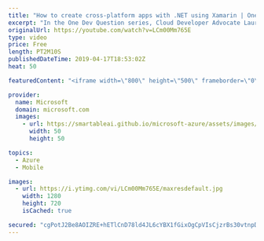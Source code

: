 ```yaml
---
title: "How to create cross-platform apps with .NET using Xamarin | One Dev Question: Laurent Bugnion"
excerpt: "In the One Dev Question series, Cloud Developer Advocate Laurent Bugnion explains various development features of Azure. In this video, Laurent explains how to create cross-platform apps with your existing libraries using Xamarin.   Get more information at: http://gslb.ch/74c-onedevquestion  Create your"
originalUrl: https://youtube.com/watch?v=LCm00Mm765E
type: video
price: Free
length: PT2M10S
publishedDateTime: 2019-04-17T18:53:02Z
heat: 50

featuredContent: "<iframe width=\"800\" height=\"500\" frameborder=\"0\" src=\"https://www.youtube.com/embed/LCm00Mm765E\" allow=\"accelerometer; autoplay; encrypted-media; gyroscope; picture-in-picture\" allowfullscreen></iframe>"

provider:
  name: Microsoft
  domain: microsoft.com
  images:
    - url: https://smartableai.github.io/microsoft-azure/assets/images/organizations/microsoft.com-50x50.jpg
      width: 50
      height: 50

topics:
  - Azure
  - Mobile

images:
  - url: https://i.ytimg.com/vi/LCm00Mm765E/maxresdefault.jpg
    width: 1280
    height: 720
    isCached: true

secured: "cgPotJ2Be8AOIZRE+hETlCnD78ld4JL6cYBX1fGixOgCpVIsCjzrBs30vtnpDVZOZneXYRw+o05hhcqjbNtZKEf+AvFZVIiOkzOUYIZ/qR6gumvQuC2OChjcAd5NlU/VUAJjcD5aOyYpWgCklggZT6wNDJ5nJR9WdMwB8Ml6+XHUtJUTndfejUgI8Wmm7bYeky1Z0UkhNbYInkex6oM17ZlaErb/ZBYZ1/U561vPVwdKCfAXjCCNg+NTGrMhqFpDSUNA/8Bv5FkS/6DJr2uwIBmDVrWZTp1E5pBuebBmTOw70ONAI2zc2gVRS7ALfMAchKuB4sY/TBzBN/Gkt1FX9aLlw89B1fH9vznvqEYbYba9av71FBiaT9RRz28YRJpNDp7kWJhwcob61BvIxI/F+RGmnsI6GlFPT1FOSMOCsS0=;gyhb4yWa0Pv6DBhZZXhpZw=="
---
```


